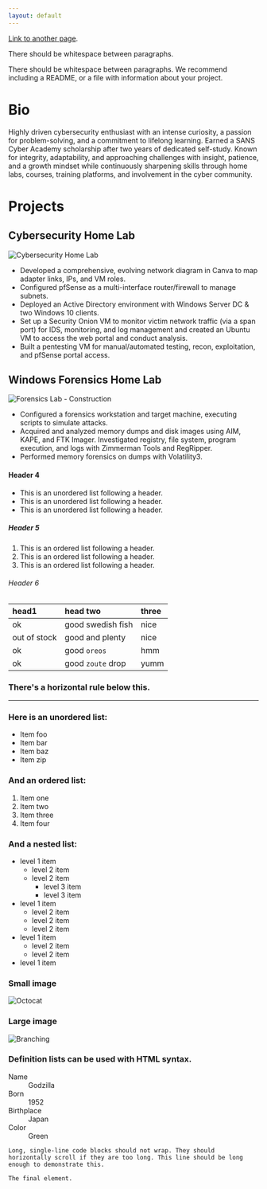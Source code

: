 ```yaml
---
layout: default
---
```


<!--Text can be **bold**, _italic_, ~~strikethrough~~ or `keyword`. -->

[Link to another page](./another-page.html).

There should be whitespace between paragraphs.

There should be whitespace between paragraphs. We recommend including a README, or a file with information about your project.

# Bio

Highly driven cybersecurity enthusiast with an intense curiosity, a passion for problem-solving, and a commitment to lifelong learning. Earned a SANS Cyber Academy scholarship after two years of dedicated self-study. Known for integrity, adaptability, and approaching challenges with insight, patience, and a growth mindset while continuously sharpening skills through home labs, courses, training platforms, and involvement in the cyber community.

# Projects

## Cybersecurity Home Lab

![Cybersecurity Home Lab](https://github.com/user-attachments/assets/9b4fd82a-67b7-44dc-bc0f-f81855f00c49)

- Developed a comprehensive, evolving network diagram in Canva to map adapter links, IPs, and VM roles.
- Configured pfSense as a multi-interface router/firewall to manage subnets.
- Deployed an Active Directory environment with Windows Server DC & two Windows 10 clients.
- Set up a Security Onion VM to monitor victim network traffic (via a span port) for IDS, monitoring, and log management and created an Ubuntu VM to access the web portal and conduct analysis.
- Built a pentesting VM for manual/automated testing, recon, exploitation, and pfSense portal access.
  
<!-- > This is a blockquote following a header.
>
> When something is important enough, you do it even if the odds are not in your favor. -->

## Windows Forensics Home Lab

![Forensics Lab - Construction](https://github.com/user-attachments/assets/89eea950-61c7-4f48-8155-4b70497bad97)

- Configured a forensics workstation and target machine, executing scripts to simulate attacks.
- Acquired and analyzed memory dumps and disk images using AIM, KAPE, and FTK Imager.
Investigated registry, file system, program execution, and logs with Zimmerman Tools and RegRipper.
- Performed memory forensics on dumps with Volatility3.

<!-- ### Header 3

```js
// Javascript code with syntax highlighting.
var fun = function lang(l) {
  dateformat.i18n = require('./lang/' + l)
  return true;
}
```

```ruby
# Ruby code with syntax highlighting
GitHubPages::Dependencies.gems.each do |gem, version|
  s.add_dependency(gem, "= #{version}")
end
``` -->

#### Header 4

*   This is an unordered list following a header.
*   This is an unordered list following a header.
*   This is an unordered list following a header.

##### Header 5

1.  This is an ordered list following a header.
2.  This is an ordered list following a header.
3.  This is an ordered list following a header.

###### Header 6

| head1        | head two          | three |
|:-------------|:------------------|:------|
| ok           | good swedish fish | nice  |
| out of stock | good and plenty   | nice  |
| ok           | good `oreos`      | hmm   |
| ok           | good `zoute` drop | yumm  |

### There's a horizontal rule below this.

* * *

### Here is an unordered list:

*   Item foo
*   Item bar
*   Item baz
*   Item zip

### And an ordered list:

1.  Item one
1.  Item two
1.  Item three
1.  Item four

### And a nested list:

- level 1 item
  - level 2 item
  - level 2 item
    - level 3 item
    - level 3 item
- level 1 item
  - level 2 item
  - level 2 item
  - level 2 item
- level 1 item
  - level 2 item
  - level 2 item
- level 1 item

### Small image

![Octocat](https://github.githubassets.com/images/icons/emoji/octocat.png)

### Large image

![Branching](https://guides.github.com/activities/hello-world/branching.png)


### Definition lists can be used with HTML syntax.

<dl>
<dt>Name</dt>
<dd>Godzilla</dd>
<dt>Born</dt>
<dd>1952</dd>
<dt>Birthplace</dt>
<dd>Japan</dd>
<dt>Color</dt>
<dd>Green</dd>
</dl>

```
Long, single-line code blocks should not wrap. They should horizontally scroll if they are too long. This line should be long enough to demonstrate this.
```

```
The final element.
```
